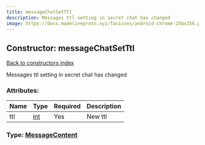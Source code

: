 ```yaml
---
title: messageChatSetTtl
description: Messages ttl setting in secret chat has changed
image: https://docs.madelineproto.xyz/favicons/android-chrome-256x256.png
---
```

## Constructor: messageChatSetTtl  
[Back to constructors index](index.md)



Messages ttl setting in secret chat has changed

### Attributes:

| Name     |    Type       | Required | Description |
|----------|---------------|----------|-------------|
|ttl|[int](../types/int.md) | Yes|New ttl|



### Type: [MessageContent](../types/MessageContent.md)


